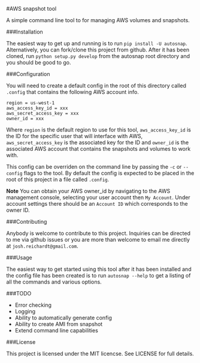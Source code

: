 #AWS snapshot tool

A simple command line tool to for managing AWS volumes and
snapshots.

###Installation

The easiest way to get up and running is to run `pip install -U autosnap`.
Alternatively, you can fork/clone this project from github.  After it has been
cloned, run `python setup.py develop` from the autosnap root directory and you
should be good to go.

###Configuration

You will need to create a default config in the root of this directory called
`.config` that contains the following AWS account info.

```
region = us-west-1
aws_access_key_id = xxx
aws_secret_access_key = xxx
owner_id = xxx 
```

Where `region` is the default region to use for this tool, `aws_access_key_id`
is the ID for the specific user that will interface with AWS,
`aws_secret_access_key` is the associated key for the ID and `owner_id` is the associated
AWS account that contains the snapshots and volumes to work with.

This config can be overriden on the command line by passing the `-c` or
`--config` flags to the tool.  By default the config is expected to be placed
in the root of this project in a file called `.config`.

**Note** You can obtain your AWS owner_id by navigating to the AWS management console,
selecting your user account then `My Account`.  Under account settings there
should be an `Account ID` which corresponds to the owner ID.

###Contributing

Anybody is welcome to contribute to this project.  Inquiries can be directed to
me via github issues or you are more than welcome to email me directly at
`josh.reichardt@gmail.com`.

###Usage

The easiest way to get started using this tool after it has been installed and
the config file has been created is to run `autosnap --help` to get a listing
of all the commands and various options.

###TODO

* Error checking
* Logging
* Ability to automatically generate config
* Ability to create AMI from snapshot
* Extend command line capabilities

###License

This project is licensed under the MIT licencse.  See LICENSE for full details.

